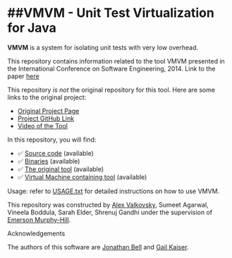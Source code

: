 ##VMVM - Unit Test Virtualization for Java
==========
**VMVM** is a system for isolating unit tests with very low overhead. 

This repository contains information related to the tool VMVM presented in the International Conference on Software Engineering, 2014. Link to the paper [here](http://dl.acm.org/citation.cfm?id=2568248)

This repository _is not_ the original repository for this tool. Here are some links to the original project:

* [Original Project Page](http://jonbell.net/wp-publications/vmvm/)
* [Project GitHub Link](https://github.com/Programming-Systems-Lab/vmvm)
* [Video of the Tool](https://youtu.be/sRpqF3rJERI)

In this repository, you will find:

* :white_check_mark: [Source code](https://github.com/SoftwareEngineeringToolDemos/ICSE-2014-VMVM) (available)
* :white_check_mark: [Binaries](bin) (available)
* :white_check_mark: [The original tool](https://github.com/SoftwareEngineeringToolDemos/ICSE-2014-VMVM) (available)
* :white_check_mark: [Virtual Machine containing tool](https://drive.google.com/a/ncsu.edu/file/d/0B2Mp6AYH76iLWXhhNmhtODFmZWM/view?usp=sharing) (available)

Usage: refer to [USAGE.txt](https://github.com/SoftwareEngineeringToolDemos/ICSE-2014-VMVM/blob/master/docs/USAGE.txt) for detailed instructions on how to use VMVM.

This repository was constructed by [Alex Valkovsky](https://github.com/avalkovsky), Sumeet Agarwal, Vineela Boddula, Sarah Elder, Shrenuj Gandhi under the supervision of [Emerson Murphy-Hill](https://github.com/CaptainEmerson). 

Acknowledgements

The authors of this software are [Jonathan Bell](http://jonbell.net) and [Gail Kaiser](http://www.cs.columbia.edu/~kaiser/). 
